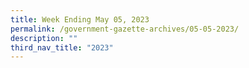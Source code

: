 ```yaml
---
title: Week Ending May 05, 2023
permalink: /government-gazette-archives/05-05-2023/
description: ""
third_nav_title: "2023"
---
```

